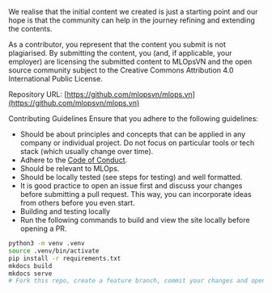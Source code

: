 We realise that the initial content we created is just a starting point and our hope is that the community can help in the journey refining and extending the contents.

As a contributor, you represent that the content you submit is not plagiarised. By submitting the content, you (and, if applicable, your employer) are licensing the submitted content to MLOpsVN and the open source community subject to the Creative Commons Attribution 4.0 International Public License.

Repository URL: [https://github.com/mlopsvn/mlops.vn](https://github.com/mlopsvn/mlops.vn)

Contributing Guidelines
Ensure that you adhere to the following guidelines:

- Should be about principles and concepts that can be applied in any company or individual project. Do not focus on particular tools or tech stack (which usually change over time).
- Adhere to the [Code of Conduct](../CODE_OF_CONDUCT).
- Should be relevant to MLOps.
- Should be locally tested (see steps for testing) and well formatted.
- It is good practice to open an issue first and discuss your changes before submitting a pull request. This way, you can incorporate ideas from others before you even start.
- Building and testing locally
- Run the following commands to build and view the site locally before opening a PR.

```bash
python3 -m venv .venv
source .venv/bin/activate
pip install -r requirements.txt
mkdocs build
mkdocs serve
# Fork this repo, create a feature branch, commit your changes and open a PR to this repo.
```
